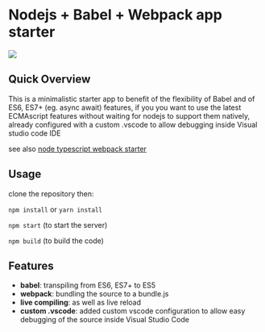 # Nodejs + Babel + Webpack app starter

<img src="https://i.imgur.com/JhZtz0M.gif" />
<!--<img src="https://i.imgur.com/n9uRVyk.gif" />-->

## Quick Overview

This is a minimalistic starter app to benefit of the flexibility of Babel and of ES6, ES7+ (eg. async await) features, if you you want to use the latest ECMAscript features without waiting for nodejs to support them natively, already configured with a custom .vscode to allow debugging inside Visual studio code IDE

see also [node typescript webpack starter](https://github.com/kinotto/node-typescript-webpack-starter)

## Usage

clone the repository then:

`npm install` or `yarn install`

`npm start` (to start the server)

`npm build` (to build the code)

## Features

- **babel**: transpiling from ES6, ES7+ to ES5
- **webpack**: bundling the source to a bundle.js
- **live compiling**: as well as live reload 
- **custom .vscode**: added custom vscode configuration to allow easy debugging of the source inside Visual Studio Code




